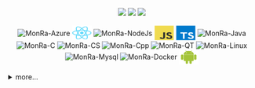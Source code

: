 <!--Hello
<h2><img src="https://emojis.slackmojis.com/emojis/images/1531849430/4246/blob-sunglasses.gif?1531849430" width="30"/> Hi 👋 , I'm MonRá! <img src="https://media.giphy.com/media/12oufCB0MyZ1Go/giphy.gif" width="50"></h2>
-->

<div>
  </p>
  <div align="center">
   <a href="https://www.facebook.com/ramon.chaib" target="_blank"><img src="https://img.shields.io/badge/-Facebook-%230077B5?style=for-the-badge&logo=facebook&logoColor=white" target="_blank"></a> 
  <a href="https://www.instagram.com/monrapps/" target="_blank"><img src="https://img.shields.io/badge/-Instagram-%23E4405F?style=for-the-badge&logo=instagram&logoColor=white" target="_blank"></a>
  <a href="https://www.linkedin.com/in/ramon-chaib-27007635/" target="_blank"><img src="https://img.shields.io/badge/-LinkedIn-%230077B5?style=for-the-badge&logo=linkedin&logoColor=white" target="_blank"></a>   
</div>
  
 <div style="display: inline_block" align="center"><br>
  <img align="center" alt="MonRa-Azure" height="30" width="40" src="https://cdn.jsdelivr.net/gh/devicons/devicon/icons/azure/azure-original.svg">
  <img align="center" alt="MonRa-React" height="30" width="40" src="https://raw.githubusercontent.com/devicons/devicon/master/icons/react/react-original.svg">
  <img align="center" alt="MonRa-NodeJs" height="30" width="40" src="https://cdn.jsdelivr.net/gh/devicons/devicon/icons/nodejs/nodejs-original.svg">
  <img align="center" alt="MonRa-Js" height="30" width="40" src="https://raw.githubusercontent.com/devicons/devicon/master/icons/javascript/javascript-original.svg">     <img align="center" alt="MonRa-Ts" height="30" width="40" src="https://raw.githubusercontent.com/devicons/devicon/master/icons/typescript/typescript-original.svg">
  <img align="center" alt="MonRa-Java" height="30" width="40" src="https://cdn.jsdelivr.net/gh/devicons/devicon/icons/java/java-original.svg">
  <img align="center" alt="MonRa-C" height="30" width="40" src="https://cdn.jsdelivr.net/gh/devicons/devicon/icons/c/c-original.svg">
  <img align="center" alt="MonRa-CS" height="30" width="40" src="https://cdn.jsdelivr.net/gh/devicons/devicon/icons/csharp/csharp-original.svg">
  <img align="center" alt="MonRa-Cpp" height="30" width="40" src="https://cdn.jsdelivr.net/gh/devicons/devicon/icons/cplusplus/cplusplus-original.svg">
  <img align="center" alt="MonRa-QT" height="30" width="40" src="https://cdn.jsdelivr.net/gh/devicons/devicon/icons/qt/qt-original.svg">
  <img align="center" alt="MonRa-Linux" height="30" width="40" src="https://cdn.jsdelivr.net/gh/devicons/devicon/icons/linux/linux-original.svg">
  <img align="center" alt="MonRa-Mysql" height="30" width="40" src="https://cdn.jsdelivr.net/gh/devicons/devicon/icons/mysql/mysql-original.svg">
  <img align="center" alt="MonRa-Docker" height="30" width="40" src="https://cdn.jsdelivr.net/gh/devicons/devicon/icons/docker/docker-original.svg">  
  <img align="center" alt="MonRa-Android" height="30" width="40" src="https://github.com/devicons/devicon/blob/master/icons/android/android-original.svg">
  
</div>
</a>

</br>
<!--
[![github activity graph](https://activity-graph.herokuapp.com/graph?username=monrapps&theme=chartreuse-dark)](https://github.com/monrapps/)
-->
<div>
<details>
      <summary>more...</summary>
      
<!--
### <img src="https://media.giphy.com/media/VgCDAzcKvsR6OM0uWg/giphy.gif" width="50"> A little more about me...  

```javascript
const monra = {
    pronouns: "He" | "Him",
    code: ["any"],
    askMeAbout: ["any"],
    technologies: {
        backEnd: {
            js: ["any"],
        },
        mobileApp: {
            native: ["Android Development"]
        },
        devOps: ["AWS", "Docker🐳", "Route53", "Nginx"],
        databases: ["mongo", "MySql", "sqlite"],
        misc: ["Firebase", "Socket.IO", "selenium", "open-cv", "php", "SuiteApp"]
    },
    architecture: ["Serverless Architecture", "Progressive web applications", "Single page applications"],
    currentFocus: "Building Robots to ease opertations",
    funFact: "There are two ways to write error-free programs; only the third one works"
};
```
-->

---
<!--START_SECTION:waka-->
![Code Time](http://img.shields.io/badge/Code%20Time-477%20hrs%2033%20mins-blue)

![Profile Views](http://img.shields.io/badge/Profile%20Views-1-blue)

![Lines of code](https://img.shields.io/badge/From%20Hello%20World%20I%27ve%20Written-3.0%20million%20lines%20of%20code-blue)

**🐱 My GitHub Data** 

> 📦 34.1 kB Used in GitHub's Storage 
 > 
> 🏆 613 Contributions in the Year 2024
 > 
> 🚫 Not Opted to Hire
 > 
> 📜 24 Public Repositories 
 > 
> 🔑 17 Private Repositories 
 > 
**I'm an Early 🐤** 

```text
🌞 Morning                7253 commits        █████████░░░░░░░░░░░░░░░░   35.02 % 
🌆 Daytime                9431 commits        ███████████░░░░░░░░░░░░░░   45.53 % 
🌃 Evening                3325 commits        ████░░░░░░░░░░░░░░░░░░░░░   16.05 % 
🌙 Night                  704 commits         █░░░░░░░░░░░░░░░░░░░░░░░░   03.40 % 
```
📅 **I'm Most Productive on Thursday** 

```text
Monday                   3860 commits        █████░░░░░░░░░░░░░░░░░░░░   18.64 % 
Tuesday                  3852 commits        █████░░░░░░░░░░░░░░░░░░░░   18.60 % 
Wednesday                3965 commits        █████░░░░░░░░░░░░░░░░░░░░   19.14 % 
Thursday                 4336 commits        █████░░░░░░░░░░░░░░░░░░░░   20.93 % 
Friday                   2765 commits        ███░░░░░░░░░░░░░░░░░░░░░░   13.35 % 
Saturday                 1157 commits        █░░░░░░░░░░░░░░░░░░░░░░░░   05.59 % 
Sunday                   778 commits         █░░░░░░░░░░░░░░░░░░░░░░░░   03.76 % 
```


📊 **This Week I Spent My Time On** 

```text
🕑︎ Time Zone: America/Sao_Paulo

💬 Programming Languages: 
TypeScript               5 hrs 53 mins       ████████░░░░░░░░░░░░░░░░░   31.17 % 
YAML                     5 hrs 28 mins       ███████░░░░░░░░░░░░░░░░░░   28.91 % 
Docker                   2 hrs 10 mins       ███░░░░░░░░░░░░░░░░░░░░░░   11.52 % 
Nginx                    1 hr 29 mins        ██░░░░░░░░░░░░░░░░░░░░░░░   07.86 % 
Markdown                 1 hr 26 mins        ██░░░░░░░░░░░░░░░░░░░░░░░   07.59 % 

🔥 Editors: 
VS Code                  18 hrs 55 mins      █████████████████████████   100.00 % 

🐱‍💻 Projects: 
wlm-backend              8 hrs 46 mins       ████████████░░░░░░░░░░░░░   46.43 % 
wlm-infra                7 hrs 53 mins       ██████████░░░░░░░░░░░░░░░   41.69 % 
Markdown                 1 hr 49 mins        ██░░░░░░░░░░░░░░░░░░░░░░░   09.69 % 
wlm-frontend             24 mins             █░░░░░░░░░░░░░░░░░░░░░░░░   02.19 % 

💻 Operating System: 
Linux                    17 hrs 5 mins       ███████████████████████░░   90.31 % 
Windows                  1 hr 49 mins        ██░░░░░░░░░░░░░░░░░░░░░░░   09.69 % 
```

**I Mostly Code in C++** 

```text
C++                      8 repos             ████░░░░░░░░░░░░░░░░░░░░░   16.33 % 
C                        8 repos             ████░░░░░░░░░░░░░░░░░░░░░   16.33 % 
TypeScript               4 repos             ██░░░░░░░░░░░░░░░░░░░░░░░   08.16 % 
HTML                     3 repos             ██░░░░░░░░░░░░░░░░░░░░░░░   06.12 % 
MQL5                     2 repos             █░░░░░░░░░░░░░░░░░░░░░░░░   04.08 % 
```



**Timeline**

![Lines of Code chart](https://raw.githubusercontent.com/monrapps/monrapps/master/assets/bar_graph.png)


 Last Updated on 03/03/2024 18:42:38 UTC
<!--END_SECTION:waka-->
